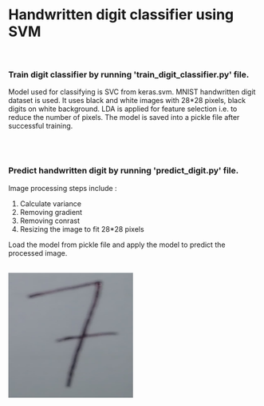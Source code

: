 <h1>Handwritten digit classifier using SVM</h1>
<br>
<h3>Train digit classifier by running 'train_digit_classifier.py' file.</h3>

<p>Model used for classifying is SVC from keras.svm. MNIST handwritten digit dataset is used. It uses black and white images with 28*28 pixels, black digits on white background. LDA is applied for feature selection i.e. to reduce the number of pixels. The model is saved into a pickle file after successful training.</p>
  <br><br>
<h3>Predict handwritten digit by running 'predict_digit.py' file.</h3>
<p>Image processing steps include : 
<ol>
  <li>Calculate variance</li>
  <li>Removing gradient</li>
  <li>Removing conrast</li>
  <li>Resizing the image to fit 28*28 pixels</li>
 </ol>
 Load the model from pickle file and apply the model to predict the processed image.</p>
  <br>
  
<img src = "7.jpg" height ="250" width="250">
